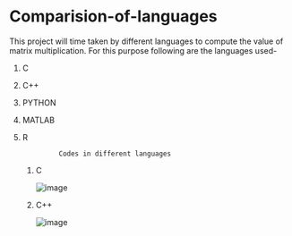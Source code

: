 # Comparision-of-languages
This project will time taken by different languages to compute the value of matrix multiplication.
For this purpose following are the languages used-
 1. C
 2. C++
 3. PYTHON
 4. MATLAB
 5. R

                 Codes in different languages
     1. C

        ![image](https://github.com/bajrangimishra9/Comparision-of-languages/assets/155826931/242ceba4-9530-4ee6-b1de-44e590fb08fc)


     2. C++
  
        ![image](https://github.com/bajrangimishra9/Comparision-of-languages/assets/155826931/a2d8f289-d95f-423c-a358-9c03176ccc1e)


 

